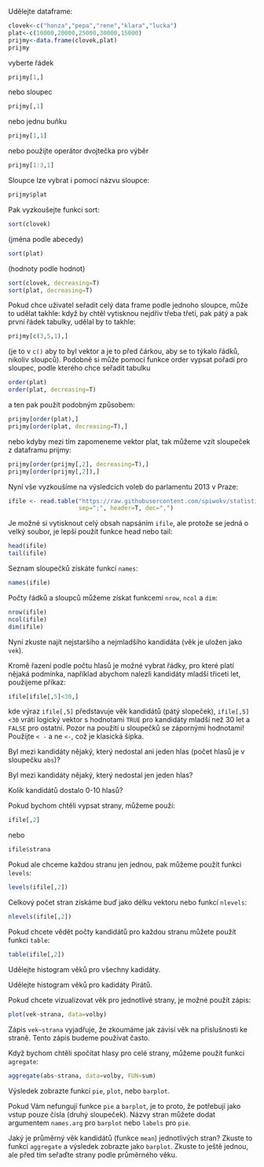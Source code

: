 Udělejte dataframe:

```R
clovek<-c("honza","pepa","rene","klara","lucka")
plat<-c(10000,20000,25000,30000,15000)
prijmy<-data.frame(clovek,plat)
prijmy
```

vyberte řádek
```R
prijmy[1,]
```
nebo sloupec
```R
prijmy[,1]
```
nebo jednu buňku
```R
prijmy[1,1]
```
nebo použijte operátor dvojtečka pro výběr
```R
prijmy[1:3,1]
```

Sloupce lze vybrat i pomocí názvu sloupce:
```R
prijmy$plat
```

Pak vyzkoušejte funkci sort:
```R
sort(clovek)
```
(jména podle abecedy)
```R
sort(plat)
```
(hodnoty podle hodnot)
```R
sort(clovek, decreasing=T)
sort(plat, decreasing=T)
```

Pokud chce uživatel seřadit celý data frame podle jednoho sloupce, může to udělat takhle:
když by chtěl vytisknou nejdřiv třeba třetí, pak pátý a pak první řádek tabulky, udělal by to
takhle:
```R
prijmy[c(3,5,1),]
```
(je to v `c()` aby to byl vektor a je to před čárkou, aby se to týkalo řádků, nikoliv sloupců).
Podobně si může pomocí funkce order vypsat pořadí pro sloupec, podle kterého chce seřadit tabulku
```R
order(plat)
order(plat, decreasing=T)
```
a ten pak použít podobným způsobem:
```R
prijmy[order(plat),]
prijmy[order(plat, decreasing=T),]
```
nebo kdyby mezi tím zapomeneme vektor plat, tak můžeme vzít sloupeček z dataframu prijmy:
```R
prijmy[order(prijmy[,2], decreasing=T),]
prijmy[order(prijmy[,2]),]
```

Nyní vše vyzkoušíme na výsledcích voleb do parlamentu 2013 v Praze:

```R
ifile <- read.table("https://raw.githubusercontent.com/spiwokv/statistickaanalysadat/master/lookingatdata/volby2013praha.txt",
                    sep=";", header=T, dec=",")
```

Je možné si vytisknout celý obsah napsáním `ifile`, ale protože se jedná o velký soubor,
je lepší použít funkce head nebo tail:

```R
head(ifile)
tail(ifile)
```
Seznam sloupečků získáte funkcí `names`:

```R
names(ifile)
```
Počty řádků a sloupců můžeme získat funkcemi `nrow`, `ncol` a `dim`:
```R
nrow(ifile)
ncol(ifile)
dim(ifile)
```
Nyní zkuste najít nejstaršího a nejmladšího kandidáta (věk je uložen jako `vek`).

Kromě řazení podle počtu hlasů je možné vybrat řádky, pro které platí nějaká podmínka, například abychom nalezli
kandidáty mladší třiceti let, použijeme příkaz:
```R
ifile[ifile[,5]<30,]
```
kde výraz `ifile[,5]` představuje věk kandidátů (pátý slopeček), `ifile[,5]<30` vrátí logický vektor s hodnotami `TRUE`
pro kandidáty mladší než 30 let a `FALSE` pro ostatní. Pozor na použití u sloupečků se zápornými hodnotami! Použijte
`< -` a ne `<-`, což je klasická šipka.

Byl mezi kandidáty nějaký, který nedostal ani jeden hlas (počet hlasů je v sloupečku `abs`)?

Byl mezi kandidáty nějaký, který nedostal jen jeden hlas?

Kolik kandidátů dostalo 0-10 hlasů?

Pokud bychom chtěli vypsat strany, můžeme použí:

```R
ifile[,2]
```
nebo
```R
ifile$strana
```
Pokud ale chceme každou stranu jen jednou, pak můžeme použít funkci `levels`:
```R
levels(ifile[,2])
```
Celkový počet stran získáme buď jako délku vektoru nebo funkcí `nlevels`:
```R
nlevels(ifile[,2])
```
Pokud chcete vědět počty kandidátů pro každou stranu můžete použít funkci `table`:
```R
table(ifile[,2])
```
Udělejte histogram věků pro všechny kadidáty.

Udělejte histogram věků pro kadidáty Pirátů.

Pokud chcete vizualizovat věk pro jednotlivé strany, je možné použít zápis:
```R
plot(vek~strana, data=volby)
```
Zápis `vek~strana` vyjadřuje, že zkoumáme jak závisí věk na přislušnosti ke straně. Tento zápis budeme používat často.

Když bychom chtěli spočítat hlasy pro celé strany, můžeme použít funkci `agregate`:
```R
aggregate(abs~strana, data=volby, FUN=sum)
```
Výsledek zobrazte funkcí `pie`, `plot`, nebo `barplot`.

Pokud Vám nefungují funkce `pie` a `barplot`, je to proto, že potřebují jako vstup pouze čísla (druhý sloupeček).
Názvy stran můžete dodat argumentem `names.arg` pro `barplot` nebo `labels` pro `pie`.

Jaký je průměrný věk kandidátů (funkce `mean`) jednotlivých stran? Zkuste to funkcí `aggregate` a výsledek
zobrazte jako `barplot`. Zkuste to ještě jednou, ale před tím seřaďte strany podle průměrného věku.



